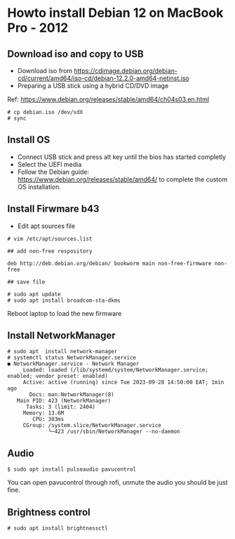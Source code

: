 # Howto install Debian 12 on MacBook Pro - 2012

## Download iso and copy to USB
- Download iso from https://cdimage.debian.org/debian-cd/current/amd64/iso-cd/debian-12.2.0-amd64-netinst.iso
- Preparing a USB stick using a hybrid CD/DVD image

Ref: https://www.debian.org/releases/stable/amd64/ch04s03.en.html
```console
# cp debian.iso /dev/sdX
# sync
```

## Install OS
- Connect USB stick and press alt key until the bios has started completly
- Select the UEFI media
- Follow the Debian guide: https://www.debian.org/releases/stable/amd64/ to complete the custom OS installation.

## Install Firwmare b43
- Edit apt sources file
```console
# vim /etc/apt/sources.list

## add non-free respository 

deb http://deb.debian.org/debian/ bookworm main non-free-firmware non-free

## save file

# sudo apt update
# sudo apt install broadcom-sta-dkms
```
Reboot laptop to load the new firmware

## Install NetworkManager
```console
# sudo apt  install network-manager
# systemctl status NetworkManager.service
● NetworkManager.service - Network Manager
     Loaded: loaded (/lib/systemd/system/NetworkManager.service; enabled; vendor preset: enabled)
     Active: active (running) since Tue 2023-09-28 14:50:00 EAT; 1min ago
       Docs: man:NetworkManager(8)
   Main PID: 423 (NetworkManager)
      Tasks: 3 (limit: 2404)
     Memory: 13.6M
        CPU: 303ms
     CGroup: /system.slice/NetworkManager.service
             └─423 /usr/sbin/NetworkManager --no-daemon
```

## Audio
```console
$ sudo apt install pulseaudio pavucontrol
```
You can open pavucontrol through rofi, unmute the audio you should be just fine.

## Brightness control
```console
# sudo apt install brightnessctl
```
